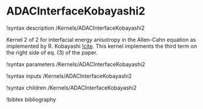 # ADACInterfaceKobayashi2

!syntax description /Kernels/ADACInterfaceKobayashi2

Kernel 2 of 2 for interfacial energy anisotropy in the Allen-Cahn equation as
implemented by R. Kobayashi [!cite](Kobayashi1993).
This kernel implements the third term on the right side of eq. (3) of the paper.

!syntax parameters /Kernels/ADACInterfaceKobayashi2

!syntax inputs /Kernels/ADACInterfaceKobayashi2

!syntax children /Kernels/ADACInterfaceKobayashi2

!bibtex bibliography

